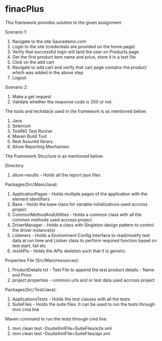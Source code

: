 # finacPlus

This framework provides solution to the given assignment 

Scenario 1:
1. Navigate to the site Saucedemo.com
2. Login to the site (credentials are provided on the home page)
3. Verify that successful login will land the user on Products page
4. Get the first product item name and price, store it in a text file
5. Click on the add cart
6. Navigate to add cart and verify that cart page contains the product which was added in the above step
7. Logout

Scenario 2:
1. Make a get request
2. Validate whether the response code is 200 or not.

The tools and techstack used in the framework is as mentioned below:

1. Java
2. Selenium 
3. TestNG Test Runner
4. Maven Build Tool
5. Rest Assured library
6. Allure Reporting Mechanism

The Framework Structure is as mentioned below:

Directory
1. allure-results - Holds all the report json files

Packages(Src/Main/Java):
1. ApplicationPages - Holds multiple pages of the application with the element identifiers
2. Base - Holds the base class for variable initializations used accross project
3. CommonMethodAndUtilities - Holds a common class with all the common methods used accross project
4. DriverManager - Holds a class with Singleton design pattern to control the driver instance(s)
5. Listeners - Holds a Environment Config Interface to read/modify test data at run time and Listner class to perform required function based on test start, fail etc
6. restAPis - Holds the APIs skeleton such that it is generic.

Properties File (Src/Main/resources):
1. ProductDetails.txt - Test File to append the test product details - Name and Price
2. project.properties - common urls and or test data used accross project

Packages(Src/Test/Java):
1. ApplicationsTests - Holds the test classes with all the tests
2. SuiteFiles - Holds the suite files. It can be used to run the tests through mvn cmd line

Maven command to run the tests through cmd line:
1. mvn clean test -DsuiteXmlFile=SuiteFiles/e2e.xml
2. mvn clean test -DsuiteXmlFile=SuiteFiles/api.xml






